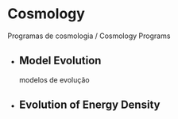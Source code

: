 # Cosmology


Programas de cosmologia / Cosmology Programs


* ## Model Evolution
     modelos de evolução
* ## Evolution of Energy Density
   
